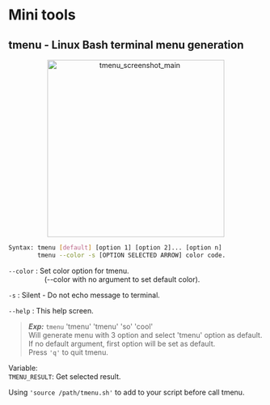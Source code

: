# Mini tools

tmenu - Linux Bash terminal menu generation
-------------------------------------------

<div align="center"><img src="https://user-images.githubusercontent.com/59330076/116459462-0b1ae100-a890-11eb-845f-bc9b638d6e72.png" alt="tmenu_screenshot_main" width="350" style="margin: auto; display: block;"></div>

```sh
Syntax: tmenu [default] [option 1] [option 2]... [option n]
        tmenu --color -s [OPTION SELECTED ARROW] color code.
```

`--color` : Set color option for tmenu.<br>
&nbsp;&nbsp;&nbsp;&nbsp;&nbsp;&nbsp;&nbsp;&nbsp;&nbsp;&nbsp;&nbsp;&nbsp;&nbsp;&nbsp;&nbsp;&nbsp;&nbsp; (--color with no argument to set default color).

`-s`	: Silent - Do not echo message to terminal.

`--help` : This help screen.

> ***Exp:*** `tmenu` 'tmenu' 'tmenu' 'so' 'cool'<br>
> Will generate menu with 3 option and select 'tmenu' option as default.<br>
> If no default argument, first option will be set as default.<br>
> Press `'q'` to quit tmenu.

Variable:<br>
`TMENU_RESULT`: Get selected result.

Using `'source /path/tmenu.sh'` to add to your script before call tmenu.
